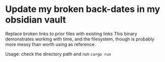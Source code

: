 # Update my broken back-dates in my obsidian vault
Replace broken links to prior files with existing links
This binary demonstrates working with time, and the filesystem, though is probably more messy than worth using as reference.

Usage: check the directory path and run `cargo run`
